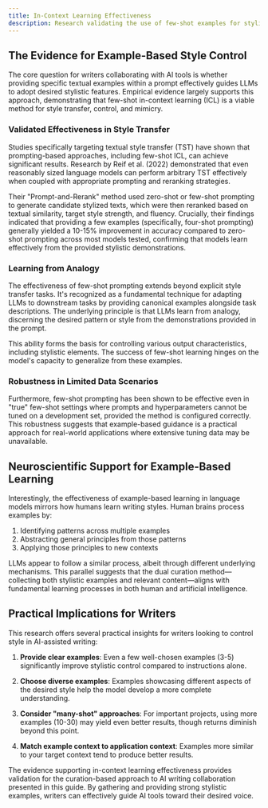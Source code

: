 ```yaml
---
title: In-Context Learning Effectiveness
description: Research validating the use of few-shot examples for stylistic control in LLMs
---
```


## The Evidence for Example-Based Style Control

The core question for writers collaborating with AI tools is whether providing specific textual examples within a prompt effectively guides LLMs to adopt desired stylistic features. Empirical evidence largely supports this approach, demonstrating that few-shot in-context learning (ICL) is a viable method for style transfer, control, and mimicry.

### Validated Effectiveness in Style Transfer

Studies specifically targeting textual style transfer (TST) have shown that prompting-based approaches, including few-shot ICL, can achieve significant results. Research by Reif et al. (2022) demonstrated that even reasonably sized language models can perform arbitrary TST effectively when coupled with appropriate prompting and reranking strategies.

Their "Prompt-and-Rerank" method used zero-shot or few-shot prompting to generate candidate stylized texts, which were then reranked based on textual similarity, target style strength, and fluency. Crucially, their findings indicated that providing a few examples (specifically, four-shot prompting) generally yielded a 10-15% improvement in accuracy compared to zero-shot prompting across most models tested, confirming that models learn effectively from the provided stylistic demonstrations.

### Learning from Analogy

The effectiveness of few-shot prompting extends beyond explicit style transfer tasks. It's recognized as a fundamental technique for adapting LLMs to downstream tasks by providing canonical examples alongside task descriptions. The underlying principle is that LLMs learn from analogy, discerning the desired pattern or style from the demonstrations provided in the prompt.

This ability forms the basis for controlling various output characteristics, including stylistic elements. The success of few-shot learning hinges on the model's capacity to generalize from these examples.

### Robustness in Limited Data Scenarios

Furthermore, few-shot prompting has been shown to be effective even in "true" few-shot settings where prompts and hyperparameters cannot be tuned on a development set, provided the method is configured correctly. This robustness suggests that example-based guidance is a practical approach for real-world applications where extensive tuning data may be unavailable.

## Neuroscientific Support for Example-Based Learning

Interestingly, the effectiveness of example-based learning in language models mirrors how humans learn writing styles. Human brains process examples by:

1. Identifying patterns across multiple examples
2. Abstracting general principles from those patterns
3. Applying those principles to new contexts

LLMs appear to follow a similar process, albeit through different underlying mechanisms. This parallel suggests that the dual curation method—collecting both stylistic examples and relevant content—aligns with fundamental learning processes in both human and artificial intelligence.

## Practical Implications for Writers

This research offers several practical insights for writers looking to control style in AI-assisted writing:

1. **Provide clear examples**: Even a few well-chosen examples (3-5) significantly improve stylistic control compared to instructions alone.

2. **Choose diverse examples**: Examples showcasing different aspects of the desired style help the model develop a more complete understanding.

3. **Consider "many-shot" approaches**: For important projects, using more examples (10-30) may yield even better results, though returns diminish beyond this point.

4. **Match example context to application context**: Examples more similar to your target context tend to produce better results.

The evidence supporting in-context learning effectiveness provides validation for the curation-based approach to AI writing collaboration presented in this guide. By gathering and providing strong stylistic examples, writers can effectively guide AI tools toward their desired voice.